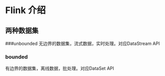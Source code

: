 # Flink 介绍

## 两种数据集

###unbounded
无边界的数据集，流式数据，实时处理。对应DataStream API

### bounded
有边界的数据集，离线数据，批处理。对应DataSet API